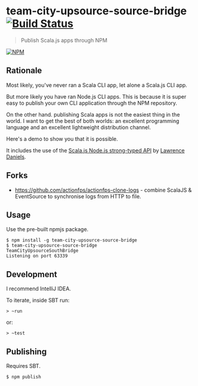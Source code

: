 # team-city-upsource-source-bridge [![Build Status](https://travis-ci.org/scala-szeged/team-city-upsource-source-bridge.svg?branch=master)](https://travis-ci.org/scala-szeged/team-city-upsource-source-bridge)

> Publish Scala.js apps through NPM

[![NPM](https://nodei.co/npm/team-city-upsource-source-bridge.png?compact=true)](https://nodei.co/npm/team-city-upsource-source-bridge/)

## Rationale
 
Most likely, you've never ran a Scala CLI app, let alone a Scala.js CLI app.

But more likely you have ran Node.js CLI apps. This is because it is super
easy to publish your own CLI application through the NPM repository.

On the other hand. publishing Scala apps is not the easiest thing in the world.
I want to get the best of both worlds: an excellent programming language
and an excellent lightweight distribution channel.

Here's a demo to show you that it is possible.

It includes the use of the [Scala.js Node.js strong-typed API](https://github.com/scalajs-io/nodejs)
by [Lawrence Daniels](https://github.com/ldaniels528).

## Forks
* https://github.com/actionfps/actionfps-clone-logs - combine ScalaJS & EventSource to synchronise logs from HTTP to file.

## Usage
Use the pre-built npmjs package.

```
$ npm install -g team-city-upsource-source-bridge
$ team-city-upsource-source-bridge
TeamCityUpsourceSouthBridge
Listening on port 63339
```

## Development
I recommend IntelliJ IDEA. 

To iterate, inside SBT run:
```
> ~run
```

or:

```
> ~test
```

## Publishing
Requires SBT.

```
$ npm publish
```
